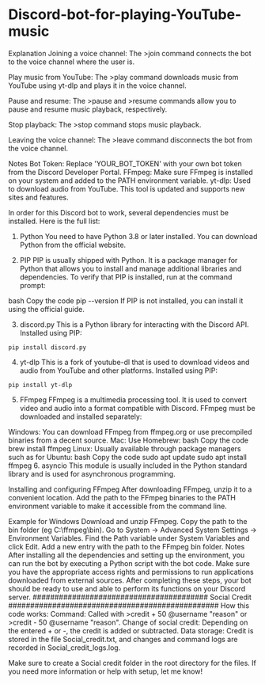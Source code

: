 # Discord-bot-for-playing-YouTube-music
Explanation
Joining a voice channel: The >join command connects the bot to the voice channel where the user is.

Play music from YouTube: The >play <url> command downloads music from YouTube using yt-dlp and plays it in the voice channel.

Pause and resume: The >pause and >resume commands allow you to pause and resume music playback, respectively.

Stop playback: The >stop command stops music playback.

Leaving the voice channel: The >leave command disconnects the bot from the voice channel.

Notes
Bot Token: Replace 'YOUR_BOT_TOKEN' with your own bot token from the Discord Developer Portal.
FFmpeg: Make sure FFmpeg is installed on your system and added to the PATH environment variable.
yt-dlp: Used to download audio from YouTube. This tool is updated and supports new sites and features.



In order for this Discord bot to work, several dependencies must be installed. Here is the full list:

1. Python
You need to have Python 3.8 or later installed. You can download Python from the official website.

2. PIP
PIP is usually shipped with Python. It is a package manager for Python that allows you to install and manage additional libraries and dependencies. To verify that PIP is installed, run at the command prompt:

bash
Copy the code
pip --version
If PIP is not installed, you can install it using the official guide.

3. discord.py
This is a Python library for interacting with the Discord API. Installed using PIP:

`pip install discord.py`

4. yt-dlp
This is a fork of youtube-dl that is used to download videos and audio from YouTube and other platforms. Installed using PIP:

`pip install yt-dlp`

5. FFmpeg
FFmpeg is a multimedia processing tool. It is used to convert video and audio into a format compatible with Discord. FFmpeg must be downloaded and installed separately:

Windows: You can download FFmpeg from ffmpeg.org or use precompiled binaries from a decent source.
Mac: Use Homebrew:
bash
Copy the code
brew install ffmpeg
Linux: Usually available through package managers such as for Ubuntu:
bash
Copy the code
sudo apt update
sudo apt install ffmpeg
6. asyncio
This module is usually included in the Python standard library and is used for asynchronous programming.

Installing and configuring FFmpeg
After downloading FFmpeg, unzip it to a convenient location. Add the path to the FFmpeg binaries to the PATH environment variable to make it accessible from the command line.

Example for Windows
Download and unzip FFmpeg.
Copy the path to the bin folder (eg C:\ffmpeg\bin).
Go to System -> Advanced System Settings -> Environment Variables.
Find the Path variable under System Variables and click Edit.
Add a new entry with the path to the FFmpeg bin folder.
Notes
After installing all the dependencies and setting up the environment, you can run the bot by executing a Python script with the bot code.
Make sure you have the appropriate access rights and permissions to run applications downloaded from external sources.
After completing these steps, your bot should be ready to use and able to perform its functions on your Discord server.
######################################## Social Credit ################################################
How this code works:
Command: Called with >credit + 50 @username "reason" or >credit - 50 @username "reason".
Change of social credit: Depending on the entered + or -, the credit is added or subtracted.
Data storage: Credit is stored in the file Social_credit.txt, and changes and command logs are recorded in Social_credit_logs.log.

Make sure to create a Social credit folder in the root directory for the files.
If you need more information or help with setup, let me know!
